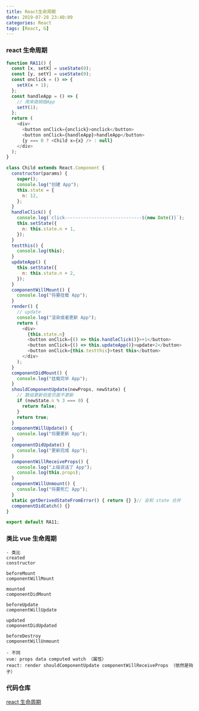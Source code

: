 ```yaml
---
title: React生命周期
date: 2019-07-28 23:40:09
categories: React
tags: [React, G]
---
```


### react 生命周期

```js
function RA11() {
  const [x, setX] = useState(0);
  const [y, setY] = useState(0);
  const onclick = () => {
    setX(x + 1);
  };
  const handleApp = () => {
    // 用来做销毁App
    setY(1);
  };
  return (
    <div>
      <button onClick={onclick}>onclick</button>
      <button onClick={handleApp}>handleApp</button>
      {y === 0 ? <Child x={x} /> : null}
    </div>
  );
}

class Child extends React.Component {
  constructor(params) {
    super();
    console.log("创建 App");
    this.state = {
      n: 12,
    };
  }
  handleClick() {
    console.log(`click-----------------------------${new Date()}`);
    this.setState({
      n: this.state.n + 1,
    });
  }
  testthis() {
    console.log(this);
  }
  updateApp() {
    this.setState({
      n: this.state.n + 2,
    });
  }
  componentWillMount() {
    console.log("将要挂载 App");
  }
  render() {
    // update
    console.log("渲染或者更新 App");
    return (
      <div>
        {this.state.n}
        <button onClick={() => this.handleClick()}>+1</button>
        <button onClick={() => this.updateApp()}>update+2</button>
        <button onClick={this.testthis}>test this</button>
      </div>
    );
  }
  componentDidMount() {
    console.log("挂载完毕 App");
  }
  shouldComponentUpdate(newProps, newState) {
    // 数组更新但是页面不更新
    if (newState.n % 3 === 0) {
      return false;
    }
    return true;
  }
  componentWillUpdate() {
    console.log("将要更新 App");
  }
  componentDidUpdate() {
    console.log("更新完成 App");
  }
  componentWillReceiveProps() {
    console.log("上级说话了 App");
    console.log(this.props);
  }
  componentWillUnmount() {
    console.log("将要死亡 App");
  }
  static getDerivedStateFromError() { return {} }// 会和 state 合并 
  componentDidCatch() {}
}

export default RA11;
```

### 类比 vue 生命周期

    - 类比
    created
    constructor

    beforeMount
    componentWillMount

    mounted
    componentDidMount

    beforeUpdate
    componentWillUpdate

    updated
    componentDidUpdated

    beforeDestroy
    componentWillUnmount

    - 不同
    vue: props data computed watch （属性）
    react: render shouldComponentUpdate componentWillReceiveProps （依然是钩子）

### 代码仓库

[react 生命周期](https://github.com/iiicon/react-demo-advance/blob/master/src/pages/RA11/index.jsx)
